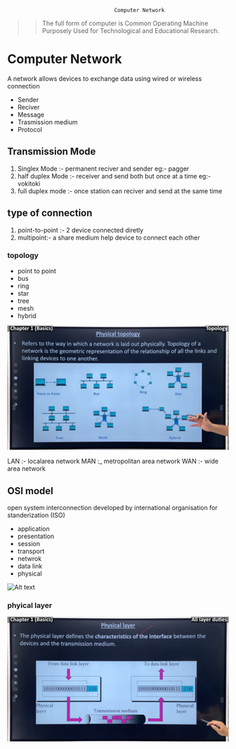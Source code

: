                                       Computer Network


>> The full form of computer is Common Operating Machine Purposely Used for Technological and Educational Research. 

# Computer Network
A network allows devices to exchange data using wired or wireless connection

* Sender
* Reciver
* Message
* Trasmission medium
* Protocol

## Transmission Mode
1. Singlex Mode :- permanent reciver and sender eg:- pagger
2. half duplex Mode :- receiver and send both but once at a time  eg:- vokitoki
3. full duplex mode :- once station can reciver and send at the same time

## type of connection
1. point-to-point :- 2 device connected diretly
2. multipoint:- a share medium help device to connect each other

### topology
* point to point 
* bus
* ring
* star
* tree
* mesh 
* hybrid
 
![Alt text](./assests/compNet/topology.png)

LAN :- localarea network
MAN :_ metropolitan area network
WAN :- wide area network

## OSI model
open system interconnection
developed by international organisation for standerization (ISO)
* application 
* presentation
* session
* transport
* netwrok
* data link
* physical

![Alt text](./assests/compNet/OSImodel.png)

### phyical layer

![Alt text](./assests/compNet/pyical_layer.png)


